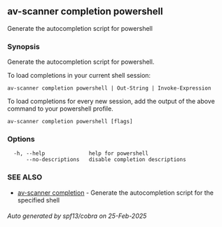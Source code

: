 ## av-scanner completion powershell

Generate the autocompletion script for powershell

### Synopsis

Generate the autocompletion script for powershell.

To load completions in your current shell session:

	av-scanner completion powershell | Out-String | Invoke-Expression

To load completions for every new session, add the output of the above command
to your powershell profile.


```
av-scanner completion powershell [flags]
```

### Options

```
  -h, --help              help for powershell
      --no-descriptions   disable completion descriptions
```

### SEE ALSO

* [av-scanner completion](av-scanner_completion.md)	 - Generate the autocompletion script for the specified shell

###### Auto generated by spf13/cobra on 25-Feb-2025
